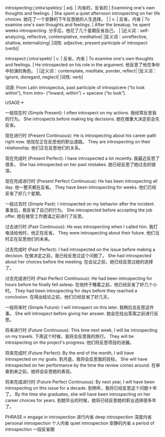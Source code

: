 introspecting:/ˌɪntrəˈspektɪŋ/
| adj. | 内省的，反省的 | Examining one's own thoughts and feelings. |  She spent a quiet afternoon introspecting on her life choices. 她花了一个安静的下午反思她的人生选择。 |
| v. | 反省，内省 |  To examine one's own thoughts and feelings. | After the breakup, he spent weeks introspecting. 分手后，他花了几个星期反省自己。 |
|近义词：self-analyzing, reflective, contemplative, meditative|
|反义词：unreflective, shallow, externalizing|
|词性: adjective, present participle of introspect (verb)|

introspect:/ˌɪntrəˈspekt/
| v. | 反省，内省 | To examine one's own thoughts and feelings. |  He introspected on his role in the argument. 他反思了他在争吵中扮演的角色。 |
|近义词：contemplate, meditate, ponder, reflect|
|反义词：ignore, disregard, neglect|
|词性: verb|


词源: From Latin introspectus, past participle of introspicere (“to look within”), from intro- (“inward, within”) + specere (“to look”).

USAGE->

一般现在时 (Simple Present):
I often introspect on my actions. 我经常反思我的行为。
She introspects before making big decisions.  她在做重大决定前会先反省。

现在进行时 (Present Continuous):
He is introspecting about his career path right now. 他现在正在反思他的职业道路。
They are introspecting on their relationship. 他们正在反思他们的关系。

现在完成时 (Present Perfect):
I have introspected a lot recently. 我最近反思了很多。
She has introspected on her past mistakes. 她已经反思了她过去的错误。

现在完成进行时 (Present Perfect Continuous):
He has been introspecting all day. 他一整天都在反省。
They have been introspecting for weeks.  他们已经反省了好几个星期。

一般过去时 (Simple Past):
I introspected on my behavior after the incident.  事发后，我反省了自己的行为。
She introspected before accepting the job offer.  她在接受工作邀请之前进行了反思。

过去进行时 (Past Continuous):
He was introspecting when I called him. 我打电话给他时，他正在反省。
They were introspecting about their future. 他们当时正在反思他们的未来。


过去完成时 (Past Perfect):
I had introspected on the issue before making a decision. 在做决定之前，我已经反思过这个问题了。
She had introspected about her choices before the meeting.  在会议之前，她已经反思过她的选择了。

过去完成进行时 (Past Perfect Continuous):
He had been introspecting for hours before he finally fell asleep.  在他终于睡着之前，他已经反省了好几个小时。
They had been introspecting for days before they reached a conclusion. 在得出结论之前，他们已经反省了好几天。


一般将来时 (Simple Future):
I will introspect on this later. 我稍后会反思这件事。
She will introspect before giving her answer.  她会在给出答案之前进行反思。

将来进行时 (Future Continuous):
This time next week, I will be introspecting on my travels. 下周这个时候，我将会反思我的旅行。
They will be introspecting on the project's progress. 他们将反思项目的进展。


将来完成时 (Future Perfect):
By the end of the month, I will have introspected on my goals. 到月底，我将会反思我的目标。
She will have introspected on her performance by the time the review comes around.  在审查到来之前，她将会反思她的表现。


将来完成进行时 (Future Perfect Continuous):
By next year, I will have been introspecting on this issue for a decade. 到明年，我将已经反思这个问题十年了。
By the time she graduates, she will have been introspecting on her career choices for years. 到她毕业的时候，她将已经反思她的职业选择很多年了。


PHRASE->
engage in introspection  进行内省
deep introspection 深度内省
personal introspection 个人内省
quiet introspection  安静的内省
a period of introspection  一段反省期